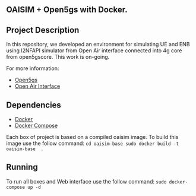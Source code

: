 ## OAISIM + Open5gs with Docker.

## Project Description

In this repository, we developed an environment for simulating UE and ENB using l2NFAPI simulator from Open Air interface connected into 4g core from open5gscore. This work is on-going.

For more information:
* [Open5gs](https://www.open5gs.org/)
* [Open Air Interface](https://www.openairinterface.org/)


## Dependencies

* [Docker](https://docs.docker.com/install/)
* [Docker Compose](https://docs.docker.com/compose/install/)


Each box of project is based on a compiled oaisim image. To build this image use the follow command:
``cd oaisim-base sudo docker build -t oaisim-base  .``


## Running
To run all boxes and Web interface use the follow command:
``sudo docker-compose up -d``
